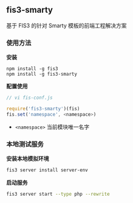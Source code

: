 ## fis3-smarty

基于 FIS3 的针对 Smarty 模板的前端工程解决方案

### 使用方法

**安装**

```
npm install -g fis3
npm install -g fis3-smarty
```

**配置使用**
```js
// vi fis-conf.js

require('fis3-smarty')(fis)
fis.set('namespace', <namespace>)
```
- `<namespace>` 当前模块唯一名字

### 本地测试服务

**安装本地模拟环境**

```bash
fis3 server install server-env
```

**启动服务**

```bash
fis3 server start --type php --rewrite
```

